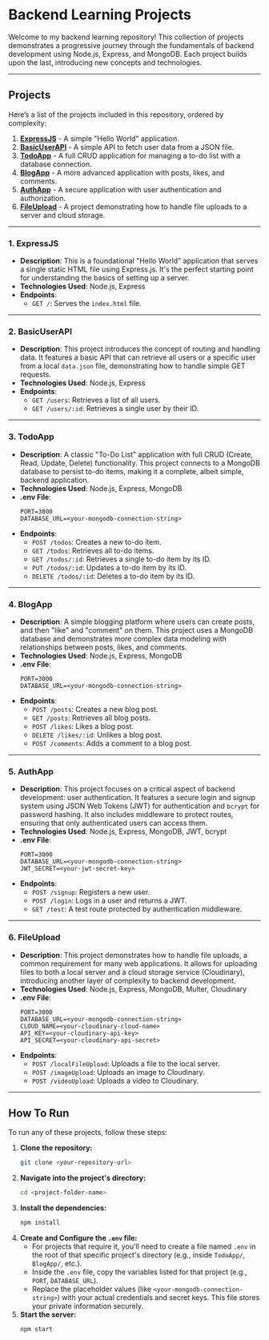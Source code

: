 # Backend Learning Projects

Welcome to my backend learning repository! This collection of projects demonstrates a progressive journey through the fundamentals of backend development using Node.js, Express, and MongoDB. Each project builds upon the last, introducing new concepts and technologies.


---

## Projects

Here’s a list of the projects included in this repository, ordered by complexity:

1.  **[ExpressJS](#1-expressjs)** - A simple "Hello World" application.
2.  **[BasicUserAPI](#2-basicuserapi)** - A simple API to fetch user data from a JSON file.
3.  **[TodoApp](#3-todoapp)** - A full CRUD application for managing a to-do list with a database connection.
4.  **[BlogApp](#4-blogapp)** - A more advanced application with posts, likes, and comments.
5.  **[AuthApp](#5-authapp)** - A secure application with user authentication and authorization.
6.  **[FileUpload](#6-fileupload)** - A project demonstrating how to handle file uploads to a server and cloud storage.

---

### 1. ExpressJS

* **Description**: This is a foundational "Hello World" application that serves a single static HTML file using Express.js. It's the perfect starting point for understanding the basics of setting up a server.
* **Technologies Used**: Node.js, Express
* **Endpoints**:
    * `GET /`: Serves the `index.html` file.

---

### 2. BasicUserAPI

* **Description**: This project introduces the concept of routing and handling data. It features a basic API that can retrieve all users or a specific user from a local `data.json` file, demonstrating how to handle simple GET requests.
* **Technologies Used**: Node.js, Express
* **Endpoints**:
    * `GET /users`: Retrieves a list of all users.
    * `GET /users/:id`: Retrieves a single user by their ID.

---

### 3. TodoApp

* **Description**: A classic "To-Do List" application with full CRUD (Create, Read, Update, Delete) functionality. This project connects to a MongoDB database to persist to-do items, making it a complete, albeit simple, backend application.
* **Technologies Used**: Node.js, Express, MongoDB
* **.env File**:
    ```
    PORT=3000
    DATABASE_URL=<your-mongodb-connection-string>
    ```
* **Endpoints**:
    * `POST /todos`: Creates a new to-do item.
    * `GET /todos`: Retrieves all to-do items.
    * `GET /todos/:id`: Retrieves a single to-do item by its ID.
    * `PUT /todos/:id`: Updates a to-do item by its ID.
    * `DELETE /todos/:id`: Deletes a to-do item by its ID.

---

### 4. BlogApp

* **Description**: A simple blogging platform where users can create posts, and then "like" and "comment" on them. This project uses a MongoDB database and demonstrates more complex data modeling with relationships between posts, likes, and comments.
* **Technologies Used**: Node.js, Express, MongoDB
* **.env File**:
    ```
    PORT=3000
    DATABASE_URL=<your-mongodb-connection-string>
    ```
* **Endpoints**:
    * `POST /posts`: Creates a new blog post.
    * `GET /posts`: Retrieves all blog posts.
    * `POST /likes`: Likes a blog post.
    * `DELETE /likes/:id`: Unlikes a blog post.
    * `POST /comments`: Adds a comment to a blog post.

---

### 5. AuthApp

* **Description**: This project focuses on a critical aspect of backend development: user authentication. It features a secure login and signup system using JSON Web Tokens (JWT) for authentication and `bcrypt` for password hashing. It also includes middleware to protect routes, ensuring that only authenticated users can access them.
* **Technologies Used**: Node.js, Express, MongoDB, JWT, bcrypt
* **.env File**:
    ```
    PORT=3000
    DATABASE_URL=<your-mongodb-connection-string>
    JWT_SECRET=<your-jwt-secret-key>
    ```
* **Endpoints**:
    * `POST /signup`: Registers a new user.
    * `POST /login`: Logs in a user and returns a JWT.
    * `GET /test`: A test route protected by authentication middleware.

---

### 6. FileUpload

* **Description**: This project demonstrates how to handle file uploads, a common requirement for many web applications. It allows for uploading files to both a local server and a cloud storage service (Cloudinary), introducing another layer of complexity to backend development.
* **Technologies Used**: Node.js, Express, MongoDB, Multer, Cloudinary
* **.env File**:
    ```
    PORT=3000
    DATABASE_URL=<your-mongodb-connection-string>
    CLOUD_NAME=<your-cloudinary-cloud-name>
    API_KEY=<your-cloudinary-api-key>
    API_SECRET=<your-cloudinary-api-secret>
    ```
* **Endpoints**:
    * `POST /localFileUpload`: Uploads a file to the local server.
    * `POST /imageUpload`: Uploads an image to Cloudinary.
    * `POST /videoUpload`: Uploads a video to Cloudinary.

---

## How To Run

To run any of these projects, follow these steps:

1.  **Clone the repository:**
    ```bash
    git clone <your-repository-url>
    ```
2.  **Navigate into the project's directory:**
    ```bash
    cd <project-folder-name>
    ```
3.  **Install the dependencies:**
    ```bash
    npm install
    ```
4.  **Create and Configure the `.env` file:**
    * For projects that require it, you'll need to create a file named `.env` in the root of that specific project's directory (e.g., inside `TodoApp/`, `BlogApp/`, etc.).
    * Inside the `.env` file, copy the variables listed for that project (e.g., `PORT`, `DATABASE_URL`).
    * Replace the placeholder values (like `<your-mongodb-connection-string>`) with your actual credentials and secret keys. This file stores your private information securely.
5.  **Start the server:**
    ```bash
    npm start
    ```